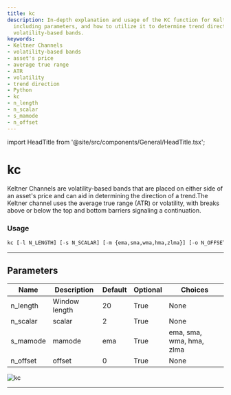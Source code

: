 ```yaml
---
title: kc
description: In-depth explanation and usage of the KC function for Keltner Channels;
  including parameters, and how to utilize it to determine trend direction through
  volatility-based bands.
keywords:
- Keltner Channels
- volatility-based bands
- asset's price
- average true range
- ATR
- volatility
- trend direction
- Python
- kc
- n_length
- n_scalar
- s_mamode
- n_offset
---
```


import HeadTitle from '@site/src/components/General/HeadTitle.tsx';

<HeadTitle title="kc - Ta - Stocks - Reference | OpenBB Terminal Docs" />

# kc

Keltner Channels are volatility-based bands that are placed on either side of an asset's price and can aid in determining the direction of a trend.The Keltner channel uses the average true range (ATR) or volatility, with breaks above or below the top and bottom barriers signaling a continuation.

### Usage

```python
kc [-l N_LENGTH] [-s N_SCALAR] [-m {ema,sma,wma,hma,zlma}] [-o N_OFFSET]
```

---

## Parameters

| Name | Description | Default | Optional | Choices |
| ---- | ----------- | ------- | -------- | ------- |
| n_length | Window length | 20 | True | None |
| n_scalar | scalar | 2 | True | None |
| s_mamode | mamode | ema | True | ema, sma, wma, hma, zlma |
| n_offset | offset | 0 | True | None |

![kc](https://user-images.githubusercontent.com/46355364/154311120-a769ee53-901b-401f-907f-cacac43ee9b9.png)

---
